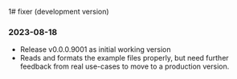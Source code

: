 1# fixer (development version)

### 2023-08-18

* Release v0.0.0.9001 as initial working version
* Reads and formats the example files properly, but need further feedback from real use-cases to move to a production version.
